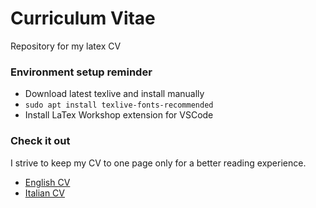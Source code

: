 # Curriculum Vitae
Repository for my latex CV

### Environment setup reminder
- Download latest texlive and install manually
- `sudo apt install texlive-fonts-recommended`
- Install LaTex Workshop extension for VSCode

### Check it out
I strive to keep my CV to one page only for a better reading experience.
- [English CV](./EN/main.pdf)
- [Italian CV](./IT/main.pdf)